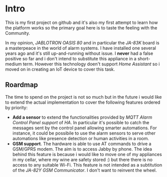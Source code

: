 # Intro
This is my first project on github and it's also my first attempt to learn how the platform works so the primary goal here is to taste the feeling with the Community.

In my opinion, _JABLOTRON OASIS 80_ and in particular the _JA-83K_ board is a masterpeace in the world of alarm systems. I have installed one several years ago and it's still up-and-running without issue.
I **never** had a false positive so far and i don't intend to substitute this appliance in a short-medium term. However this technology doen't support _Home Assistant_ so i moved on in creating an IoT device to cover this task.

## Roardmap
The time to spend on the project is not so much but in the future i would like to extend the actual implementation to cover the following features ordered by priority:
- **Add a sensor** to extend the functionalities provided by _MQTT Alarm Control Panel support_ of _HA_. In particular it's possible to catch the messages sent by the control panel allowing smarter automations. For instance, it could be possibile to use the alarm sensors to serve other automations like presence detection or human activities in a room.
- **GSM support**. The hardware is able to use AT commands to drive a GSM/GPRS modem. The aim is to access Jabby by phone. The idea behind this feature is because i would like to move one of my appliances in my cellar, where my wine are safety stored :) but there there is no access to any suitable Wi-Fi. This feature is not intended as a subtitution of the _JA-82Y GSM Communicator_. I don't want to reinvent the wheel.
